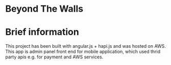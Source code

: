 # Beyond The Walls #

# Brief information #
This project has been built with angular.js + hapi.js and was hosted on AWS.
This app is admin panel front end for mobile application, which used thrid party apis e.g. for payment and AWS services.
